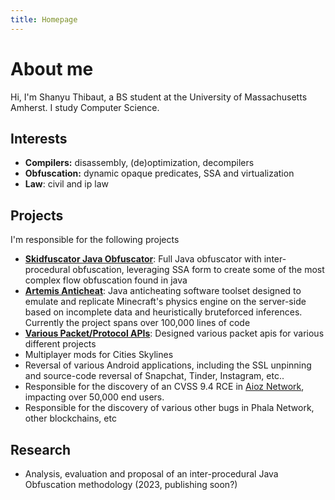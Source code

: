 ```yaml
---
title: Homepage
---
```


# About me

Hi, I'm Shanyu Thibaut, a BS student at the University of Massachusetts Amherst. I study Computer Science.

## Interests

- **Compilers:** disassembly, (de)optimization, decompilers
- **Obfuscation:** dynamic opaque predicates, SSA and virtualization
- **Law**: civil and ip law

## Projects

I'm responsible for the following projects
- [**Skidfuscator Java Obfuscator**](https://github.com/skidfuscatordev/skidfuscator-java-obfuscator): Full Java obfuscator with inter-procedural obfuscation, leveraging SSA form to create some of the most complex flow obfuscation found in java
- [**Artemis Anticheat**](https://github.com/artemisac/artemis-minecraft-anticheat): Java anticheating software toolset designed to emulate and replicate Minecraft's physics engine on the server-side based on incomplete data and heuristically bruteforced inferences. Currently the project spans over 100,000 lines of code
- [**Various Packet/Protocol APIs**](https://github.com/terminalsin/fairy-packet-starter): Designed various packet apis for various different projects
- Multiplayer mods for Cities Skylines
- Reversal of various Android applications, including the SSL unpinning and source-code reversal of Snapchat, Tinder, Instagram, etc..
- Responsible for the discovery of an CVSS 9.4 RCE in [Aioz Network](https://aioz.network/), impacting over 50,000 end users. 
- Responsible for the discovery of various other bugs in Phala Network, other blockchains, etc

## Research
- Analysis, evaluation and proposal of an inter-procedural Java Obfuscation methodology (2023, publishing soon?)


